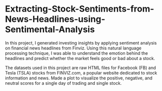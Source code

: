 # Extracting-Stock-Sentiments-from-News-Headlines-using-Sentimental-Analysis
In this project, I generated investing insights by applying sentiment analysis on financial news headlines from Finviz. Using this natural language processing technique, I was able to understand the emotion behind the headlines and predict whether the market feels good or bad about a stock.

The datasets used in this project are raw HTML files for Facebook (FB) and Tesla (TSLA) stocks from FINVIZ.com, a popular website dedicated to stock information and news. Made a plot to visualize the positive, negative, and neutral scores for a single day of trading and single stock.
